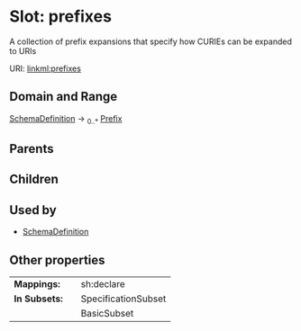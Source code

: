 
# Slot: prefixes


A collection of prefix expansions that specify how CURIEs can be expanded to URIs

URI: [linkml:prefixes](https://w3id.org/linkml/prefixes)


## Domain and Range

[SchemaDefinition](SchemaDefinition.md) &#8594;  <sub>0..\*</sub> [Prefix](Prefix.md)

## Parents


## Children


## Used by

 * [SchemaDefinition](SchemaDefinition.md)

## Other properties

|  |  |  |
| --- | --- | --- |
| **Mappings:** | | sh:declare |
| **In Subsets:** | | SpecificationSubset |
|  | | BasicSubset |

